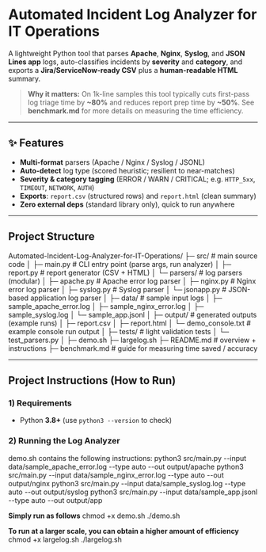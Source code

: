 # Automated Incident Log Analyzer for IT Operations

A lightweight Python tool that parses **Apache**, **Nginx**, **Syslog**, and **JSON Lines app** logs, auto-classifies incidents by **severity** and **category**, and exports a **Jira/ServiceNow-ready CSV** plus a **human-readable HTML** summary.

> **Why it matters:** On 1k-line samples this tool typically cuts first-pass log triage time by **~80%** and reduces report prep time by **~50%**. See **benchmark.md** for more details on measuring the time efficiency.

---

## ✨ Features
- **Multi-format** parsers (Apache / Nginx / Syslog / JSONL)
- **Auto-detect** log type (scored heuristic; resilient to near-matches)
- **Severity & category tagging** (ERROR / WARN / CRITICAL; e.g. `HTTP_5xx`, `TIMEOUT`, `NETWORK`, `AUTH`)
- **Exports**: `report.csv` (structured rows) and `report.html` (clean summary)
- **Zero external deps** (standard library only), quick to run anywhere

---
## Project Structure
Automated-Incident-Log-Analyzer-for-IT-Operations/
  ├─ src/                        # main source code
  │   ├─ main.py                 # CLI entry point (parse args, run analyzer)
  │   ├─ report.py               # report generator (CSV + HTML)
  │   └─ parsers/                # log parsers (modular)
  │       ├─ apache.py           # Apache error log parser
  │       ├─ nginx.py            # Nginx error log parser
  │       ├─ syslog.py           # Syslog parser
  │       └─ jsonapp.py          # JSON-based application log parser
  │
  ├─ data/                       # sample input logs
  │   ├─ sample_apache_error.log
  │   ├─ sample_nginx_error.log
  │   ├─ sample_syslog.log
  │   └─ sample_app.jsonl
  │
  ├─ output/                     # generated outputs (example runs)
  │   ├─ report.csv
  │   ├─ report.html
  │   └─ demo_console.txt        # example console run output
  │
  ├─ tests/                      # light validation tests
  │   └─ test_parsers.py
  │
  ├─ demo.sh
  ├─ largelog.sh
  ├─ README.md                   # overview + instructions
  ├─ benchmark.md                # guide for measuring time saved / accuracy

___

## Project Instructions (How to Run)

### 1) Requirements
- Python **3.8+** (use `python3 --version` to check)

### 2) Running the Log Analyzer
demo.sh contains the following instructions:
python3 src/main.py --input data/sample_apache_error.log --type auto --out output/apache
python3 src/main.py --input data/sample_nginx_error.log  --type auto --out output/nginx
python3 src/main.py --input data/sample_syslog.log       --type auto --out output/syslog
python3 src/main.py --input data/sample_app.jsonl        --type auto --out output/app

**Simply run as follows**
chmod +x demo.sh
./demo.sh

**To run at a larger scale, you can obtain a higher amount of efficiency**
chmod +x largelog.sh
./largelog.sh